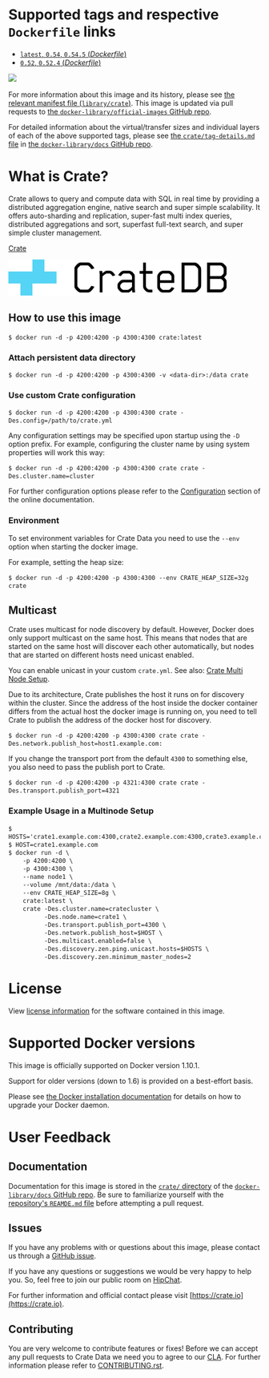 # Supported tags and respective `Dockerfile` links

-	[`latest`, `0.54`, `0.54.5` (*Dockerfile*)](https://github.com/crate/docker-crate/blob/f1aa66b6f18e73e2c36c4820a0affacf8447d747/Dockerfile)
-	[`0.52`, `0.52.4` (*Dockerfile*)](https://github.com/crate/docker-crate/blob/cce8f796ba8936250eb380235cde47be494d1e95/Dockerfile)

[![](https://badge.imagelayers.io/crate:latest.svg)](https://imagelayers.io/?images=crate:latest,crate:0.52)

For more information about this image and its history, please see [the relevant manifest file (`library/crate`)](https://github.com/docker-library/official-images/blob/master/library/crate). This image is updated via pull requests to [the `docker-library/official-images` GitHub repo](https://github.com/docker-library/official-images).

For detailed information about the virtual/transfer sizes and individual layers of each of the above supported tags, please see [the `crate/tag-details.md` file](https://github.com/docker-library/docs/blob/master/crate/tag-details.md) in [the `docker-library/docs` GitHub repo](https://github.com/docker-library/docs).

# What is Crate?

Crate allows to query and compute data with SQL in real time by providing a distributed aggregation engine, native search and super simple scalability. It offers auto-sharding and replication, super-fast multi index queries, distributed aggregations and sort, superfast full-text search, and super simple cluster management.

[Crate](https://crate.io/)

![logo](https://raw.githubusercontent.com/docker-library/docs/de809758bd3f9724caa5377695f161795f3eb8a1/crate/logo.png)

## How to use this image

```console
$ docker run -d -p 4200:4200 -p 4300:4300 crate:latest
```

### Attach persistent data directory

```console
$ docker run -d -p 4200:4200 -p 4300:4300 -v <data-dir>:/data crate
```

### Use custom Crate configuration

```console
$ docker run -d -p 4200:4200 -p 4300:4300 crate -Des.config=/path/to/crate.yml
```

Any configuration settings may be specified upon startup using the `-D` option prefix. For example, configuring the cluster name by using system properties will work this way:

```console
$ docker run -d -p 4200:4200 -p 4300:4300 crate crate -Des.cluster.name=cluster
```

For further configuration options please refer to the [Configuration](https://crate.io/docs/stable/configuration.html) section of the online documentation.

### Environment

To set environment variables for Crate Data you need to use the `--env` option when starting the docker image.

For example, setting the heap size:

```console
$ docker run -d -p 4200:4200 -p 4300:4300 --env CRATE_HEAP_SIZE=32g crate
```

## Multicast

Crate uses multicast for node discovery by default. However, Docker does only support multicast on the same host. This means that nodes that are started on the same host will discover each other automatically, but nodes that are started on different hosts need unicast enabled.

You can enable unicast in your custom `crate.yml`. See also: [Crate Multi Node Setup](https://crate.io/docs/en/latest/best_practice/multi_node_setup.html).

Due to its architecture, Crate publishes the host it runs on for discovery within the cluster. Since the address of the host inside the docker container differs from the actual host the docker image is running on, you need to tell Crate to publish the address of the docker host for discovery.

```console
$ docker run -d -p 4200:4200 -p 4300:4300 crate crate -Des.network.publish_host=host1.example.com:
```

If you change the transport port from the default `4300` to something else, you also need to pass the publish port to Crate.

```console
$ docker run -d -p 4200:4200 -p 4321:4300 crate crate -Des.transport.publish_port=4321
```

### Example Usage in a Multinode Setup

```console
$ HOSTS='crate1.example.com:4300,crate2.example.com:4300,crate3.example.com:4300'
$ HOST=crate1.example.com
$ docker run -d \
	-p 4200:4200 \
	-p 4300:4300 \
	--name node1 \
	--volume /mnt/data:/data \
	--env CRATE_HEAP_SIZE=8g \
	crate:latest \
	crate -Des.cluster.name=cratecluster \
		  -Des.node.name=crate1 \
		  -Des.transport.publish_port=4300 \
		  -Des.network.publish_host=$HOST \
		  -Des.multicast.enabled=false \
		  -Des.discovery.zen.ping.unicast.hosts=$HOSTS \
		  -Des.discovery.zen.minimum_master_nodes=2
```

# License

View [license information](https://github.com/crate/crate/blob/master/LICENSE.txt) for the software contained in this image.

# Supported Docker versions

This image is officially supported on Docker version 1.10.1.

Support for older versions (down to 1.6) is provided on a best-effort basis.

Please see [the Docker installation documentation](https://docs.docker.com/installation/) for details on how to upgrade your Docker daemon.

# User Feedback

## Documentation

Documentation for this image is stored in the [`crate/` directory](https://github.com/docker-library/docs/tree/master/crate) of the [`docker-library/docs` GitHub repo](https://github.com/docker-library/docs). Be sure to familiarize yourself with the [repository's `REAMDE.md` file](https://github.com/docker-library/docs/blob/master/README.md) before attempting a pull request.

## Issues

If you have any problems with or questions about this image, please contact us through a [GitHub issue](https://github.com/crate/docker-crate/issues).

If you have any questions or suggestions we would be very happy to help you. So, feel free to join our public room on [HipChat](https://www.hipchat.com/g7Pc2CYwi).

For further information and official contact please visit [https://crate.io](https://crate.io).

## Contributing

You are very welcome to contribute features or fixes! Before we can accept any pull requests to Crate Data we need you to agree to our [CLA](https://crate.io/community/contribute/). For further information please refer to [CONTRIBUTING.rst](https://github.com/crate/crate/blob/master/CONTRIBUTING.rst).
